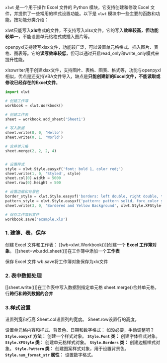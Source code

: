 `xlwt` 是一个用于操作 Excel 文件的 Python 模块，它支持创建和修改 Excel 文件，并提供了一些常用的样式设置功能。以下是 `xlwt` 模块中一些主要的函数和功能，按功能分类介绍：

xlwt只能写入**xls**格式的文件，不支持写入xlsx文件。它的写入**效率较高，但功能较单一**，不能设置单元格格式或插入图片等。

openpyxl支持读写xlsx文件，功能较广泛，可以设置单元格格式、插入图片、表格、图表等。它的**读写效率较低**，但可以通过开启read_only和write_only模式来提升性能。

xlsxwriter用于创建xlsx文件，支持图片、表格、图表、格式等，功能与openpyxl相似，优点是还支持VBA文件导入，缺点是**只能创建新的Excel文件，不能读取或修改已经存在的Excel文件**。

```python
import xlwt

# 创建工作簿
workbook = xlwt.Workbook()

# 创建工作表
sheet = workbook.add_sheet('Sheet1')

# 写入数据
sheet.write(0, 0, 'Hello')
sheet.write(0, 1, 'World')

# 合并单元格
sheet.merge(2, 2, 2, 4)


# 设置样式
style = xlwt.Style.easyxf('font: bold 1, color red;')
sheet.write(1, 0, 'Styled', style)
sheet.col(0).width = 5000
sheet.row(0).height = 500

# 设置边框和背景色
border_style = xlwt.Style.easyxf('borders: left double, right double, top double, bottom double;')
pattern_style = xlwt.Style.easyxf('pattern: pattern solid, fore_color yellow;')
sheet.write(3, 0, 'Bordered and Yellow Background', xlwt.Style.XFStyle(border_style, pattern_style))

# 保存工作簿到文件
workbook.save('example.xls')
```


### 1.  建簿、表，保存
创建 Excel 文件和工作表：
[[wb=xlwt.Workbook()]]创建一个 **Excel 工作簿对象**。
[[sheet=wb.add_sheet()]]在工作簿中添加一个**工作表**

保存 Excel 文件
wb.save将工作簿对象保存为xlx文件
### 2. 表中数据处理
[[sheet.write()]]在工作表中写入数据到指定单元格
sheet.merge()合并单元格，行**跨行和跨列数据的合并**

### 3.样式设置
设置列宽和行高
Sheet.col设置列的宽度。
Sheet.row设置行的高度。

设置单元格内容和样式、背景色、日期和数字格式：
如没必要，手动调整吧？
**`Style.easyxf` 方法：** 创建一个样式对象。
 **`Style.Font` 类：** 创建字体样式对象。
 **`Style.XFStyle` 类：** 创建单元格样式对象。
 **`Style.Borders` 类：** 创建边框样式对象。
 **`Style.Pattern` 类：** 创建图案样式对象，用于设置背景色。
**`Style.num_format_str` 属性：** 设置数字格式。

